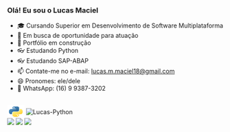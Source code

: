 ### Olá! Eu sou o Lucas Maciel

- 🎓 Cursando Superior em Desenvolvimento de Software Multiplataforma
- 💼 Em busca de oportunidade para atuação
- 🚧 Portfólio em construção
- 👓 Estudando Python
- 👓 Estudando SAP-ABAP
- 📫 Contate-me no e-mail: lucas.m.maciel18@gmail.com
- 😄 Pronomes: ele/dele
-  📱 WhatsApp: (16) 9 9387-3202

<div style="display: inline_block"><br>
  <img align="center" alt="Lucas-Python" height="30" width="40" src="https://raw.githubusercontent.com/devicons/devicon/master/icons/python/python-original.svg">
  <img align="center" alt="Lucas-Python" height="30" width="40" src="https://upload.wikimedia.org/wikipedia/commons/thumb/5/59/SAP_2011_logo.svg/2560px-SAP_2011_logo.svg.png">
  </div>

  <div> 
  <a href="https://instagram.com/lucasm.maciel" target="_blank"><img src="https://img.shields.io/badge/-Instagram-%23E4405F?style=for-the-badge&logo=instagram&logoColor=white" target="_blank"></a>
 	<a href = "mailto:lucas.m.maciel18@gmail.com"><img src="https://img.shields.io/badge/-Gmail-%23333?style=for-the-badge&logo=gmail&logoColor=white" target="_blank"></a>
  <a href="https://www.linkedin.com/in/lucas-maciel-650711217" target="_blank"><img src="https://img.shields.io/badge/-LinkedIn-%230077B5?style=for-the-badge&logo=linkedin&logoColor=white" target="_blank"></a> 
  
</div>
